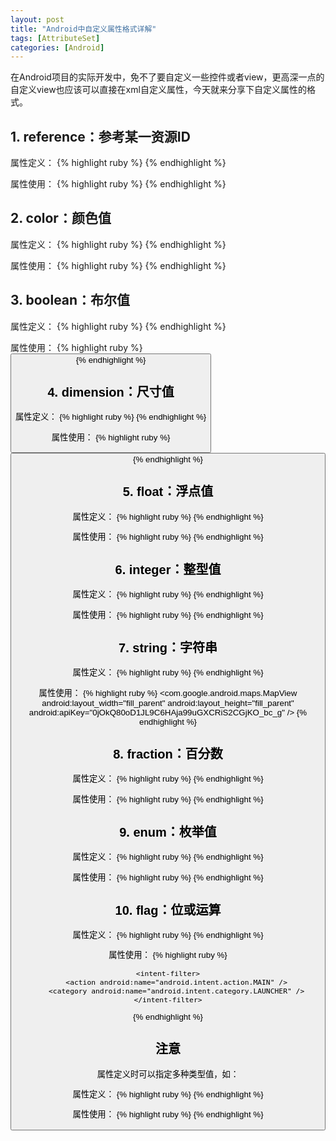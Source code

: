 ```yaml
---
layout: post
title: "Android中自定义属性格式详解"
tags: [AttributeSet]
categories: [Android]
---
```


在Android项目的实际开发中，免不了要自定义一些控件或者view，更高深一点的自定义view也应该可以直接在xml自定义属性，今天就来分享下自定义属性的格式。

## 1. reference：参考某一资源ID

属性定义：
{% highlight ruby %}
<declare-styleable name="名称">
    <attr name="background" format="reference" />
</declare-styleable>
{% endhighlight %}

属性使用：
{% highlight ruby %}
<ImageView
    android:layout_width="42dip"
    android:layout_height="42dip"
    android:background="@drawable/图片ID" />
{% endhighlight %}

## 2. color：颜色值

属性定义：
{% highlight ruby %}
<declare-styleable name="名称">
    <attr name="textColor" format="color" />
</declare-styleable>
{% endhighlight %}

属性使用：
{% highlight ruby %}
<TextView
    android:layout_width="42dip"
    android:layout_height="42dip"
    android:textColor="#00FF00" />
{% endhighlight %}

## 3. boolean：布尔值

属性定义：
{% highlight ruby %}
<declare-styleable name="名称">
    <attr name="focusable" format="boolean" />
</declare-styleable>
{% endhighlight %}

属性使用：
{% highlight ruby %}
<Button
    android:layout_width="42dip"
    android:layout_height="42dip"
    android:focusable="true" />
{% endhighlight %}

## 4. dimension：尺寸值

属性定义：
{% highlight ruby %}
<declare-styleable name="名称">
    <attr name="layout_width" format="dimension" />
</declare-styleable>
{% endhighlight %}

属性使用：
{% highlight ruby %}
<Button
    android:layout_width="42dip"
    android:layout_height="42dip" />
{% endhighlight %}

## 5. float：浮点值

属性定义：
{% highlight ruby %}
<declare-styleable name="AlphaAnimation">
    <attr name="fromAlpha" format="float" />
    <attr name="toAlpha" format="float" />
</declare-styleable>
{% endhighlight %}

属性使用：
{% highlight ruby %}
<alpha
    android:fromAlpha="1.0"
    android:toAlpha="0.7" />
{% endhighlight %}

## 6. integer：整型值

属性定义：
{% highlight ruby %}
<declare-styleable name="AnimatedRotateDrawable">
    <attr name="visible" />
    <attr name="frameDuration" format="integer" />
    <attr name="framesCount" format="integer" />
    <attr name="pivotX" />
    <attr name="pivotY" />
    <attr name="drawable" />
</declare-styleable>
{% endhighlight %}

属性使用：
{% highlight ruby %}
<animated-rotate
    xmlns:android="http://schemas.android.com/apk/res/android"
    android:drawable="@drawable/图片ID"
    android:frameDuration="100"
    android:framesCount="12"
    android:pivotX="50%"
    android:pivotY="50%" />
{% endhighlight %}

## 7. string：字符串

属性定义：
{% highlight ruby %}
<declare-styleable name="MapView">
    <attr name="apiKey" format="string" />
</declare-styleable>
{% endhighlight %}

属性使用：
{% highlight ruby %}
<com.google.android.maps.MapView
    android:layout_width="fill_parent"
    android:layout_height="fill_parent"
    android:apiKey="0jOkQ80oD1JL9C6HAja99uGXCRiS2CGjKO_bc_g" />
{% endhighlight %}

## 8. fraction：百分数

属性定义：
{% highlight ruby %}
<declare-styleable name="RotateDrawable">
    <attr name="visible" />
    <attr name="fromDegrees" format="float" />
    <attr name="toDegrees" format="float" />
    <attr name="pivotX" format="fraction" />
    <attr name="pivotY" format="fraction" />
    <attr name="drawable" />
</declare-styleable>
{% endhighlight %}

属性使用：
{% highlight ruby %}
<rotate
    xmlns:android="http://schemas.android.com/apk/res/android"
    android:duration="5000"
    android:fromDegrees="0"
    android:interpolator="@anim/动画ID"
    android:pivotX="200%"
    android:pivotY="300%"
    android:repeatCount="infinite"
    android:repeatMode="restart"
    android:toDegrees="360" />
{% endhighlight %}

## 9. enum：枚举值

属性定义：
{% highlight ruby %}
<declare-styleable name="名称">
    <attr name="orientation">
        <enum name="horizontal" value="0" />
        <enum name="vertical" value="1" />
    </attr>
</declare-styleable>
{% endhighlight %}

属性使用：
{% highlight ruby %}
<LinearLayout
    android:layout_width="fill_parent"
    android:layout_height="fill_parent"
    android:orientation="vertical" />
{% endhighlight %}

## 10. flag：位或运算

属性定义：
{% highlight ruby %}
<declare-styleable name="名称">
    <attr name="windowSoftInputMode">
        <flag name="stateUnspecified" value="0" />
        <flag name="stateUnchanged" value="1" />
        <flag name="stateHidden" value="2" />
        <flag name="stateAlwaysHidden" value="3" />
        <flag name="stateVisible" value="4" />
        <flag name="stateAlwaysVisible" value="5" />
        <flag name="adjustUnspecified" value="0x00" />
        <flag name="adjustResize" value="0x10" />
        <flag name="adjustPan" value="0x20" />
        <flag name="adjustNothing" value="0x30" />
    </attr>
</declare-styleable>
{% endhighlight %}

属性使用：
{% highlight ruby %}
<activity
    android:name=".StyleAndThemeActivity"
    android:label="@string/app_name"
    android:windowSoftInputMode="stateUnspecified | stateUnchanged　|　stateHidden" >

    <intent-filter>
        <action android:name="android.intent.action.MAIN" />
        <category android:name="android.intent.category.LAUNCHER" />
    </intent-filter>
</activity>
{% endhighlight %}

## 注意

属性定义时可以指定多种类型值，如：

属性定义：
{% highlight ruby %}
<declare-styleable name="名称">
    <attr name="background" format="reference|color" />
</declare-styleable>
{% endhighlight %}

属性使用：
{% highlight ruby %}
<ImageView
    android:layout_width="42dip"
    android:layout_height="42dip"
    android:background="@drawable/图片ID|#00FF00" />
{% endhighlight %}